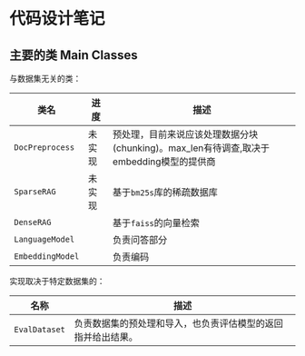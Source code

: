 # 代码设计笔记

## 主要的类 Main Classes

与数据集无关的类：

| 类名                   | 进度  | 描述                                                        |
|----------------------|-----|-----------------------------------------------------------|
| ```DocPreprocess```  | 未实现 | 预处理，目前来说应该处理数据分块(chunking)。max_len有待调查,取决于embedding模型的提供商 |
| ```SparseRAG```      | 未实现 | 基于```bm25s```库的稀疏数据库                                      |
| ```DenseRAG```       |     | 基于```faiss```的向量检索                                        |
| ```LanguageModel```  |     | 负责问答部分                                                    |
| ```EmbeddingModel``` |     | 负责编码                                                      |

实现取决于特定数据集的：

| 名称                | 描述                             |
|-------------------|--------------------------------|
| ```EvalDataset``` | 负责数据集的预处理和导入，也负责评估模型的返回指并给出结果。 |
